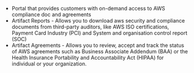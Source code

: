 - Portal that provides customers with on-demand access to AWS compliance doc and agreements
- Artifact Reports - Allows you to download aws security and compliance documents from third-party auditors, like AWS ISO certifications, Payment Card Industry (PCI) and System and organisation control report (SOC)
- Artifact Agreements - Allows you to review, accept and track the status of AWS agreements such as Business Associate Addendum (BAA) or the Health Insurance Portability and Accountability Act (HIPAA) for individual or your organization.